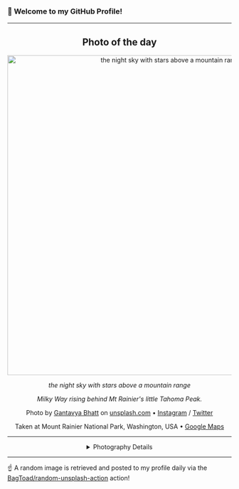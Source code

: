 ### 👋 Welcome to my GitHub Profile!

----
<div align="center">

## Photo of the day
  
  <a href="https://unsplash.com/photos/the-night-sky-with-stars-above-a-mountain-range-ExNwSOYfEqM"><img width="720" src="https://images.unsplash.com/photo-1691539706978-3cb89d88915f?crop=entropy&cs=tinysrgb&fit=max&fm=jpg&ixid=M3w1OTQ0OTd8MHwxfHJhbmRvbXx8fHx8fHx8fDE3NjA2ODE0NjN8&ixlib=rb-4.1.0&q=80&w=1080" alt="the night sky with stars above a mountain range"></a>
  
  <em>the night sky with stars above a mountain range</em>
  
  <em>Milky Way rising behind Mt Rainier's little Tahoma Peak.</em>

  Photo by [Gantavya Bhatt](null) on [unsplash.com](https://unsplash.com/) • [Instagram](https://instagram.com/bhatt_lens) / [Twitter](https://twitter.com/BhattGantavya)
  
  Taken at Mount Rainier National Park, Washington, USA • [Google Maps](https://www.google.com/maps/search/?api=1&query=46.879966,-121.726909)
  
  ---
  
<details>
<summary>Photography Details</summary>
  
| Parameter     | Value |
| ------------- | ----- |
| Camera Model  | X-T2 |
| Exposure Time | 8 |
| Aperture      | 1.4 |
| Focal Length  | 33.0 |
| ISO           | 3200 |
| Location      | Mount Rainier National Park, Washington, USA (United States) |
| Coordinates   | Latitude 46.879966, Longitude -121.726909 |

</details>

</div>

----

☝️ A random image is retrieved and posted to my profile daily via the [BagToad/random-unsplash-action](https://github.com/BagToad/random-unsplash-action) action!
